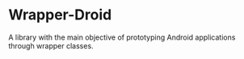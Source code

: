 # Wrapper-Droid

A library with the main objective of prototyping Android applications through wrapper classes.
